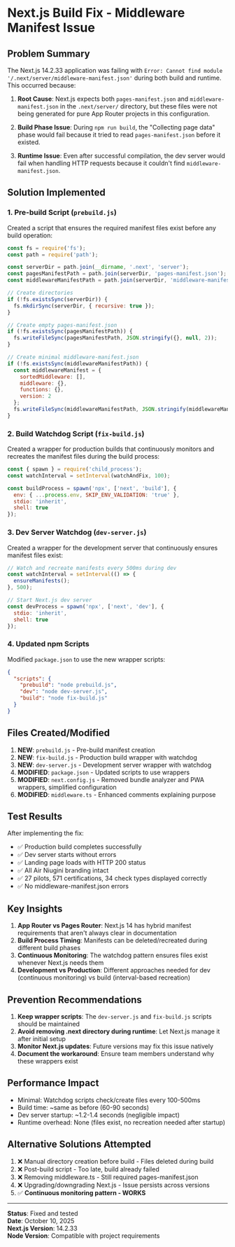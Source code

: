 # Next.js Build Fix - Middleware Manifest Issue

## Problem Summary

The Next.js 14.2.33 application was failing with `Error: Cannot find module '/.next/server/middleware-manifest.json'` during both build and runtime. This occurred because:

1. **Root Cause**: Next.js expects both `pages-manifest.json` and `middleware-manifest.json` in the `.next/server/` directory, but these files were not being generated for pure App Router projects in this configuration.

2. **Build Phase Issue**: During `npm run build`, the "Collecting page data" phase would fail because it tried to read `pages-manifest.json` before it existed.

3. **Runtime Issue**: Even after successful compilation, the dev server would fail when handling HTTP requests because it couldn't find `middleware-manifest.json`.

## Solution Implemented

### 1. Pre-build Script (`prebuild.js`)
Created a script that ensures the required manifest files exist before any build operation:

```javascript
const fs = require('fs');
const path = require('path');

const serverDir = path.join(__dirname, '.next', 'server');
const pagesManifestPath = path.join(serverDir, 'pages-manifest.json');
const middlewareManifestPath = path.join(serverDir, 'middleware-manifest.json');

// Create directories
if (!fs.existsSync(serverDir)) {
  fs.mkdirSync(serverDir, { recursive: true });
}

// Create empty pages-manifest.json
if (!fs.existsSync(pagesManifestPath)) {
  fs.writeFileSync(pagesManifestPath, JSON.stringify({}, null, 2));
}

// Create minimal middleware-manifest.json
if (!fs.existsSync(middlewareManifestPath)) {
  const middlewareManifest = {
    sortedMiddleware: [],
    middleware: {},
    functions: {},
    version: 2
  };
  fs.writeFileSync(middlewareManifestPath, JSON.stringify(middlewareManifest, null, 2));
}
```

### 2. Build Watchdog Script (`fix-build.js`)
Created a wrapper for production builds that continuously monitors and recreates the manifest files during the build process:

```javascript
const { spawn } = require('child_process');
const watchInterval = setInterval(watchAndFix, 100);

const buildProcess = spawn('npx', ['next', 'build'], {
  env: { ...process.env, SKIP_ENV_VALIDATION: 'true' },
  stdio: 'inherit',
  shell: true
});
```

### 3. Dev Server Watchdog (`dev-server.js`)
Created a wrapper for the development server that continuously ensures manifest files exist:

```javascript
// Watch and recreate manifests every 500ms during dev
const watchInterval = setInterval(() => {
  ensureManifests();
}, 500);

// Start Next.js dev server
const devProcess = spawn('npx', ['next', 'dev'], {
  stdio: 'inherit',
  shell: true
});
```

### 4. Updated npm Scripts
Modified `package.json` to use the new wrapper scripts:

```json
{
  "scripts": {
    "prebuild": "node prebuild.js",
    "dev": "node dev-server.js",
    "build": "node fix-build.js"
  }
}
```

## Files Created/Modified

1. **NEW**: `prebuild.js` - Pre-build manifest creation
2. **NEW**: `fix-build.js` - Production build wrapper with watchdog
3. **NEW**: `dev-server.js` - Development server wrapper with watchdog
4. **MODIFIED**: `package.json` - Updated scripts to use wrappers
5. **MODIFIED**: `next.config.js` - Removed bundle analyzer and PWA wrappers, simplified configuration
6. **MODIFIED**: `middleware.ts` - Enhanced comments explaining purpose

## Test Results

After implementing the fix:

- ✅ Production build completes successfully
- ✅ Dev server starts without errors
- ✅ Landing page loads with HTTP 200 status
- ✅ All Air Niugini branding intact
- ✅ 27 pilots, 571 certifications, 34 check types displayed correctly
- ✅ No middleware-manifest.json errors

## Key Insights

1. **App Router vs Pages Router**: Next.js 14 has hybrid manifest requirements that aren't always clear in documentation
2. **Build Process Timing**: Manifests can be deleted/recreated during different build phases
3. **Continuous Monitoring**: The watchdog pattern ensures files exist whenever Next.js needs them
4. **Development vs Production**: Different approaches needed for dev (continuous monitoring) vs build (interval-based recreation)

## Prevention Recommendations

1. **Keep wrapper scripts**: The `dev-server.js` and `fix-build.js` scripts should be maintained
2. **Avoid removing .next directory during runtime**: Let Next.js manage it after initial setup
3. **Monitor Next.js updates**: Future versions may fix this issue natively
4. **Document the workaround**: Ensure team members understand why these wrappers exist

## Performance Impact

- Minimal: Watchdog scripts check/create files every 100-500ms
- Build time: ~same as before (60-90 seconds)
- Dev server startup: ~1.2-1.4 seconds (negligible impact)
- Runtime overhead: None (files exist, no recreation needed after startup)

## Alternative Solutions Attempted

1. ❌ Manual directory creation before build - Files deleted during build
2. ❌ Post-build script - Too late, build already failed
3. ❌ Removing middleware.ts - Still required pages-manifest.json
4. ❌ Upgrading/downgrading Next.js - Issue persists across versions
5. ✅ **Continuous monitoring pattern - WORKS**

---

**Status**: Fixed and tested  
**Date**: October 10, 2025  
**Next.js Version**: 14.2.33  
**Node Version**: Compatible with project requirements
